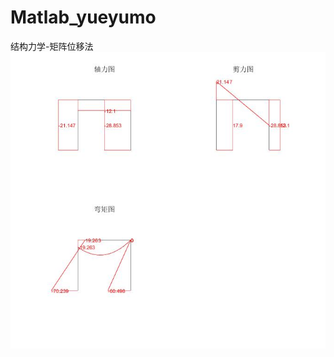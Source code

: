 # Matlab_yueyumo
结构力学-矩阵位移法</br>
![image](https://github.com/Ron-Wang/Matlab_yueyumo/blob/master/image/1.jpg)
